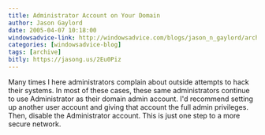 ```yaml
---
title: Administrator Account on Your Domain
author: Jason Gaylord
date: 2005-04-07 10:18:00
windowsadvice-link: http://windowsadvice.com/blogs/jason_n_gaylord/archive/2005/04/07/Domain-Admin-Account.aspx
categories: [windowsadvice-blog]
tags: [archive]
bitly: https://jasong.us/2Eu0Piz
---
```


Many times I here administrators complain about outside attempts to hack their systems. In most of these cases, these same administrators continue to use Administrator as their domain admin account. I'd recommend setting up another user account and giving that account the full admin privileges. Then, disable the Administrator account. This is just one step to a more secure network.